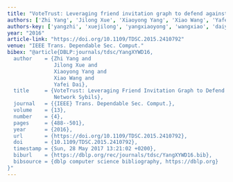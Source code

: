 ```yaml
---
title: "VoteTrust: Leveraging friend invitation graph to defend against social network sybils"
authors: ['Zhi Yang', 'Jilong Xue', 'Xiaoyong Yang', 'Xiao Wang', 'Yafei Dai']
authors-key: ['yangzhi', 'xuejilong', 'yangxiaoyong', 'wangxiao', 'daiyafei']
year: "2016"
article-link: "https://doi.org/10.1109/TDSC.2015.2410792"
venue: "IEEE Trans. Dependable Sec. Comput."
bibex: "@article{DBLP:journals/tdsc/YangXYWD16,
  author    = {Zhi Yang and
               Jilong Xue and
               Xiaoyong Yang and
               Xiao Wang and
               Yafei Dai},
  title     = {VoteTrust: Leveraging Friend Invitation Graph to Defend against Social
               Network Sybils},
  journal   = {{IEEE} Trans. Dependable Sec. Comput.},
  volume    = {13},
  number    = {4},
  pages     = {488--501},
  year      = {2016},
  url       = {https://doi.org/10.1109/TDSC.2015.2410792},
  doi       = {10.1109/TDSC.2015.2410792},
  timestamp = {Sun, 28 May 2017 13:21:02 +0200},
  biburl    = {https://dblp.org/rec/journals/tdsc/YangXYWD16.bib},
  bibsource = {dblp computer science bibliography, https://dblp.org}
}"
---
```

